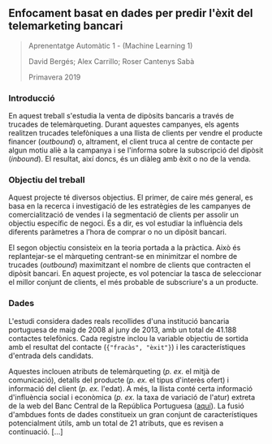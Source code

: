## Enfocament basat en dades per predir l'èxit del telemarketing bancari

> Aprenentatge Automàtic 1 - (Machine Learning 1)
>
> David Bergés; Alex Carrillo; Roser Cantenys Sabà
>
> Primavera 2019

### Introducció

En aquest treball s'estudia la venta de dipòsits bancaris a través de trucades de telemàrqueting. Durant aquestes campanyes, els agents realitzen trucades telefòniques a una llista de clients per vendre el producte financer (_outbound_) o, altrament, el client truca al centre de contacte per algun motiu aliè a la campanya i se l'informa sobre la subscripció del dipòsit (_inbound_). El resultat, així doncs, és un diàleg amb èxit o no de la venda.

### Objectiu del treball

Aquest projecte té diversos objectius. El primer, de caire més general, es basa en la recerca i investigació de les estratègies de les campanyes de comercialització de vendes i la segmentació de clients per assolir un objectiu específic de negoci. És a dir, es vol estudiar la influència dels diferents paràmetres a l’hora de comprar o no un dipòsit bancari.

El segon objectiu consisteix en la teoria portada a la pràctica. Això és replantejar-se el màrqueting centrant-se en minimitzar el nombre de trucades (_outbound_) maximitzant el nombre de clients que contracten el dipòsit bancari. En aquest projecte, es vol potenciar la tasca de seleccionar el millor conjunt de clients, el més probable de subscriure's a un producte.

### Dades

L'estudi considera dades reals recollides d'una institució bancaria portuguesa de maig de 2008 al juny de 2013, amb un total de 41.188 contactes telefònics. Cada registre inclou la variable objectiu de sortida amb el resultat del contacte (`{"fracàs", "èxit"}`) i les característiques d'entrada dels candidats.

Aquestes inclouen atributs de telemàrqueting (_p. ex._ el mitjà de comunicació), detalls del producte (_p. ex._ el tipus d'interès ofert) i informació del client (_p. ex._ l'edat). A més, la llista conté certa informació d'influència social i econòmica (_p. ex._ la taxa de variació de l'atur) extreta de la web del Banc Central de la República Portuguesa ([aquí](https://archive.ics.uci.edu/ml/datasets/bank+marketing)). La fusió d'ambdues fonts de dades constitueix un gran conjunt de característiques potencialment útils, amb un total de 21 atributs, que es revisen a continuació. [...]